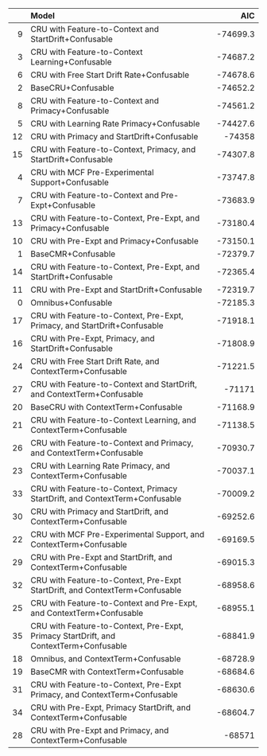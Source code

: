 |    | Model                                                                                 |      AIC |
|---:|:--------------------------------------------------------------------------------------|---------:|
|  9 | CRU with Feature-to-Context and StartDrift+Confusable                                 | -74699.3 |
|  3 | CRU with Feature-to-Context Learning+Confusable                                       | -74687.2 |
|  6 | CRU with Free Start Drift Rate+Confusable                                             | -74678.6 |
|  2 | BaseCRU+Confusable                                                                    | -74652.2 |
|  8 | CRU with Feature-to-Context and Primacy+Confusable                                    | -74561.2 |
|  5 | CRU with Learning Rate Primacy+Confusable                                             | -74427.6 |
| 12 | CRU with Primacy and StartDrift+Confusable                                            | -74358   |
| 15 | CRU with Feature-to-Context, Primacy, and StartDrift+Confusable                       | -74307.8 |
|  4 | CRU with MCF Pre-Experimental Support+Confusable                                      | -73747.8 |
|  7 | CRU with Feature-to-Context and Pre-Expt+Confusable                                   | -73683.9 |
| 13 | CRU with Feature-to-Context, Pre-Expt, and Primacy+Confusable                         | -73180.4 |
| 10 | CRU with Pre-Expt and Primacy+Confusable                                              | -73150.1 |
|  1 | BaseCMR+Confusable                                                                    | -72379.7 |
| 14 | CRU with Feature-to-Context, Pre-Expt, and StartDrift+Confusable                      | -72365.4 |
| 11 | CRU with Pre-Expt and StartDrift+Confusable                                           | -72319.7 |
|  0 | Omnibus+Confusable                                                                    | -72185.3 |
| 17 | CRU with Feature-to-Context, Pre-Expt, Primacy, and StartDrift+Confusable             | -71918.1 |
| 16 | CRU with Pre-Expt, Primacy, and StartDrift+Confusable                                 | -71808.9 |
| 24 | CRU with Free Start Drift Rate, and ContextTerm+Confusable                            | -71221.5 |
| 27 | CRU with Feature-to-Context and StartDrift, and ContextTerm+Confusable                | -71171   |
| 20 | BaseCRU with ContextTerm+Confusable                                                   | -71168.9 |
| 21 | CRU with Feature-to-Context Learning, and ContextTerm+Confusable                      | -71138.5 |
| 26 | CRU with Feature-to-Context and Primacy, and ContextTerm+Confusable                   | -70930.7 |
| 23 | CRU with Learning Rate Primacy, and ContextTerm+Confusable                            | -70037.1 |
| 33 | CRU with Feature-to-Context, Primacy StartDrift, and ContextTerm+Confusable           | -70009.2 |
| 30 | CRU with Primacy and StartDrift, and ContextTerm+Confusable                           | -69252.6 |
| 22 | CRU with MCF Pre-Experimental Support, and ContextTerm+Confusable                     | -69169.5 |
| 29 | CRU with Pre-Expt and StartDrift, and ContextTerm+Confusable                          | -69015.3 |
| 32 | CRU with Feature-to-Context, Pre-Expt StartDrift, and ContextTerm+Confusable          | -68958.6 |
| 25 | CRU with Feature-to-Context and Pre-Expt, and ContextTerm+Confusable                  | -68955.1 |
| 35 | CRU with Feature-to-Context, Pre-Expt, Primacy StartDrift, and ContextTerm+Confusable | -68841.9 |
| 18 | Omnibus, and ContextTerm+Confusable                                                   | -68728.9 |
| 19 | BaseCMR with ContextTerm+Confusable                                                   | -68684.6 |
| 31 | CRU with Feature-to-Context, Pre-Expt Primacy, and ContextTerm+Confusable             | -68630.6 |
| 34 | CRU with Pre-Expt, Primacy StartDrift, and ContextTerm+Confusable                     | -68604.7 |
| 28 | CRU with Pre-Expt and Primacy, and ContextTerm+Confusable                             | -68571   |